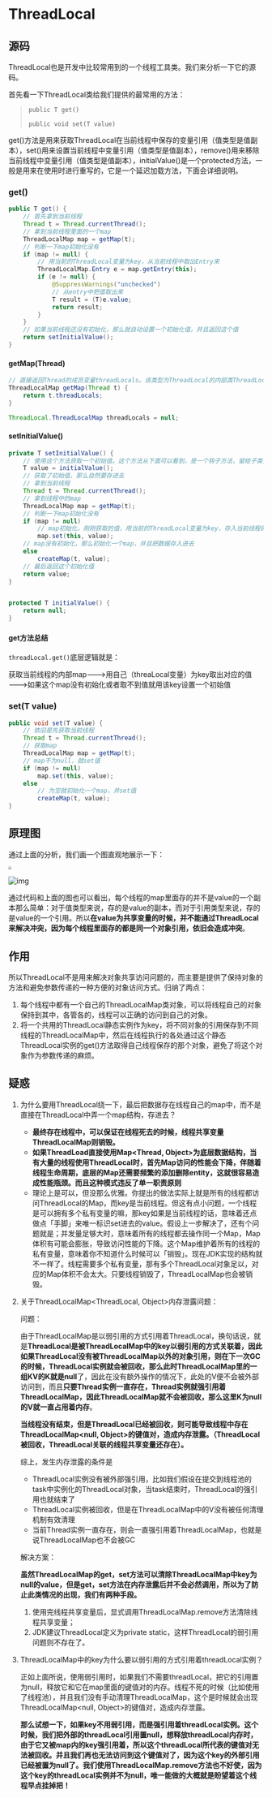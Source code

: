 # ThreadLocal

## 源码

ThreadLocal也是开发中比较常用到的一个线程工具类。我们来分析一下它的源码。

首先看一下ThreadLocal类给我们提供的最常用的方法：

> `public T get()`
>
> `public void set(T value)`

get()方法是用来获取ThreadLocal在当前线程中保存的变量引用（值类型是值副本），set()用来设置当前线程中变量引用（值类型是值副本），remove()用来移除当前线程中变量引用（值类型是值副本），initialValue()是一个protected方法，一般是用来在使用时进行重写的，它是一个延迟加载方法，下面会详细说明。

### get()

~~~java
public T get() {
    // 首先拿到当前线程
    Thread t = Thread.currentThread();
    // 拿到当前线程里面的一个map
    ThreadLocalMap map = getMap(t);
    // 判断一下map初始化没有
    if (map != null) {
        // 用当前的ThreadLocal变量为key，从当前线程中取出Entry来
        ThreadLocalMap.Entry e = map.getEntry(this);
        if (e != null) {
            @SuppressWarnings("unchecked")
            // 从entry中把值取出来
            T result = (T)e.value;
            return result;
        }
    }
    // 如果当前线程还没有初始化，那么就自动设置一个初始化值，并且返回这个值
    return setInitialValue();
}
~~~

#### getMap(Thread)

~~~java
// 直接返回Thread的成员变量threadLocals。该类型为ThreadLocal的内部类ThreadLocalMap
ThreadLocalMap getMap(Thread t) {
    return t.threadLocals;
}

ThreadLocal.ThreadLocalMap threadLocals = null;
~~~

#### setInitialValue()

~~~java
private T setInitialValue() {
    // 使用这个方法获取一个初始值。这个方法从下面可以看到，是一个钩子方法，留给子类重写，自定义逻辑的
    T value = initialValue();
    // 获取了初始值，那么自然要存进去
    // 拿到当前线程
    Thread t = Thread.currentThread();
    // 拿到线程中的map
    ThreadLocalMap map = getMap(t);
    // 判断一下map初始化没有
    if (map != null)
        // map初始化，刚刚获取的值，用当前的ThreadLocal变量为key，存入当前线程的map中
        map.set(this, value);
    // map没有初始化，那么初始化一个map，并且把数据存入进去
    else
        createMap(t, value);
    // 最后返回这个初始化值
    return value;
}


protected T initialValue() {
    return null;
}
~~~

#### get方法总结

`threadLocal.get()`底层逻辑就是：

获取当前线程的内部map———>用自己（threaLocal变量）为key取出对应的值———>如果这个map没有初始化或者取不到值就用该key设置一个初始值

### set(T value)

~~~java
public void set(T value) {
    // 依旧是先获取当前线程
    Thread t = Thread.currentThread();
    // 获取map
    ThreadLocalMap map = getMap(t);
    // map不为null，就set值
    if (map != null)
        map.set(this, value);
    else
        // 为空就初始化一个map，并set值
        createMap(t, value);
}
~~~

## 原理图

通过上面的分析，我们画一个图直观地展示一下：

<img src="ThreadLocal.assets/ThreadLocal%E7%90%86%E8%A7%A3%E5%9B%BE.png" style="zoom:40%;" />

![img](https://images0.cnblogs.com/blog/458716/201401/172259164557.jpg)

通过代码和上面的图也可以看出，每个线程的map里面存的并不是value的一个副本那么简单：对于值类型来说，存的是value的副本，而对于引用类型来说，存的是value的一个引用。所以**在value为共享变量的时候，并不能通过ThreadLocal来解决冲突，因为每个线程里面存的都是同一个对象引用，依旧会造成冲突**。

## 作用

所以ThreadLocal不是用来解决对象共享访问问题的，而主要是提供了保持对象的方法和避免参数传递的一种方便的对象访问方式。归纳了两点：

1. 每个线程中都有一个自己的ThreadLocalMap类对象，可以将线程自己的对象保持到其中，各管各的，线程可以正确的访问到自己的对象。
2. 将一个共用的ThreadLocal静态实例作为key，将不同对象的引用保存到不同线程的ThreadLocalMap中，然后在线程执行的各处通过这个静态ThreadLocal实例的get()方法取得自己线程保存的那个对象，避免了将这个对象作为参数传递的麻烦。

## 疑惑

1. 为什么要用ThreadLocal绕一下，最后把数据存在线程自己的map中，而不是直接在ThreadLocal中弄一个map结构，存进去？

   - **最终存在线程中，可以保证在线程死去的时候，线程共享变量ThreadLocalMap则销毁。**
   - **如果ThreadLoad直接使用Map<Thread, Object>为底层数据结构，当有大量的线程使用ThreadLocal时，首先Map访问的性能会下降，伴随着线程生命周期，底层的Map还需要频繁的添加删除entity，这就很容易造成性能瓶颈。而且这种模式违反了单一职责原则**
   - 理论上是可以，但没那么优雅。你提出的做法实际上就是所有的线程都访问ThreadLocal的Map，而key是当前线程。但这有点小问题，一个线程是可以拥有多个私有变量的嘛，那key如果是当前线程的话，意味着还点做点「手脚」来唯一标识set进去的value。假设上一步解决了，还有个问题就是；并发量足够大时，意味着所有的线程都去操作同一个Map，Map体积有可能会膨胀，导致访问性能的下降。这个Map维护着所有的线程的私有变量，意味着你不知道什么时候可以「销毁」。现在JDK实现的结构就不一样了。线程需要多个私有变量，那有多个ThreadLocal对象足以，对应的Map体积不会太大。只要线程销毁了，ThreadLocalMap也会被销毁。

   

2. 关于ThreadLocalMap<ThreadLocal, Object>内存泄露问题：

   问题：

   由于ThreadLocalMap是以弱引用的方式引用着ThreadLocal，换句话说，就是**ThreadLocal是被ThreadLocalMap中的key以弱引用的方式关联着，因此如果ThreadLocal没有被ThreadLocalMap以外的对象引用，则在下一次GC的时候，ThreadLocal实例就会被回收，那么此时ThreadLocalMap里的一组KV的K就是null**了，因此在没有额外操作的情况下，此处的V便不会被外部访问到，而且**只要Thread实例一直存在，Thread实例就强引用着ThreadLocalMap，因此ThreadLocalMap就不会被回收，那么这里K为null的V就一直占用着内存**。

   **当线程没有结束，但是ThreadLocal已经被回收，则可能导致线程中存在ThreadLocalMap<null, Object>的键值对，造成内存泄露。（ThreadLocal被回收，ThreadLocal关联的线程共享变量还存在）。**

   综上，发生内存泄露的条件是

   - ThreadLocal实例没有被外部强引用，比如我们假设在提交到线程池的task中实例化的ThreadLocal对象，当task结束时，ThreadLocal的强引用也就结束了
   - ThreadLocal实例被回收，但是在ThreadLocalMap中的V没有被任何清理机制有效清理
   - 当前Thread实例一直存在，则会一直强引用着ThreadLocalMap，也就是说ThreadLocalMap也不会被GC

   

   解决方案：

   **虽然ThreadLocalMap的get，set方法可以清除ThreadLocalMap中key为null的value，但是get，set方法在内存泄露后并不会必然调用，所以为了防止此类情况的出现，我们有两种手段。**

   1. 使用完线程共享变量后，显式调用ThreadLocalMap.remove方法清除线程共享变量；
   2. JDK建议ThreadLocal定义为private static，这样ThreadLocal的弱引用问题则不存在了。

   

3. ThreadLocalMap中的key为什么要以弱引用的方式引用着threadLocal实例？

   正如上面所说，使用弱引用时，如果我们不需要threadLocal，把它的引用置为null，释放它和它在map里面的键值对的内存。线程不死的时候（比如使用了线程池），并且我们没有手动清理ThreadLocalMap，这个是时候就会出现ThreadLocalMap<null, Object>的键值对，造成内存泄露。

   **那么试想一下，如果key不用弱引用，而是强引用着threadLocal实例。这个时候，我们把外部的threadLocal引用置null，想释放threadLocal内存时，由于它又被map内的key强引用着，所以这个threadLocal所代表的键值对无法被回收。并且我们再也无法访问到这个键值对了，因为这个key的外部引用已经被置为null了。我们使用ThreadLocalMap.remove方法也不好使，因为这个key的threadLocal实例并不为null，唯一能做的大概就是盼望着这个线程早点挂掉把！**



